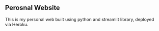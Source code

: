 ## Perosnal Website
This is my personal web built using python and streamlit library, deployed via Heroku.
